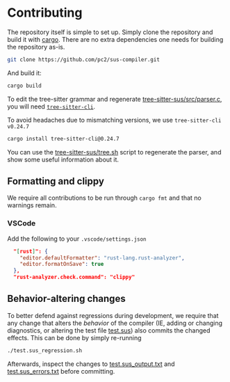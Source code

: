 
# Contributing
The repository itself is simple to set up. Simply clone the repository and build it with [cargo](https://doc.rust-lang.org/cargo/getting-started/installation.html). 
There are no extra dependencies one needs for building the repository as-is. 

```sh
git clone https://github.com/pc2/sus-compiler.git
```

And build it:
```sh
cargo build
```

To edit the tree-sitter grammar and regenerate [tree-sitter-sus/src/parser.c](./tree-sitter_sus/src/parser.c), you will need [`tree-sitter-cli`](https://docs.rs/tree-sitter-cli/latest/tree_sitter_cli/). 

To avoid headaches due to mismatching versions, we use `tree-sitter-cli v0.24.7`
```sh
cargo install tree-sitter-cli@0.24.7
```

You can use the [tree-sitter-sus/tree.sh](tree-sitter-sus/tree.sh) script to regenerate the parser, and show some useful information about it. 

## Formatting and clippy
We require all contributions to be run through `cargo fmt` and that no warnings remain. 

### VSCode
Add the following to your `.vscode/settings.json`
```json
  "[rust]": {
    "editor.defaultFormatter": "rust-lang.rust-analyzer",
    "editor.formatOnSave": true
  },
  "rust-analyzer.check.command": "clippy"
```

## Behavior-altering changes
To better defend against regressions during development, we require that any change that alters the _behavior_ of the compiler (IE, adding or changing diagnostics, or altering the test file [test.sus](test.sus)) also commits the changed effects. 
This can be done by simply re-running 
```sh
./test.sus_regression.sh
```
Afterwards, inspect the changes to [test.sus_output.txt](./test.sus_output.txt) and [test.sus_errors.txt](./test.sus_errors.txt) before committing. 
